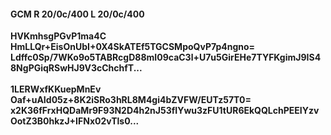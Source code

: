 #### GCM R 20/0c/400 L 20/0c/400
**HVKmhsgPGvP1ma4C**<br/>**HmLLQr+EisOnUbI+0X4SkATEf5TGCSMpoQvP7p4ngno=**<br/>**Ldffc0Sp/7WKo9o5TABRcgD88mI09caC3l+U7u5GirEHe7TYFKgimJ9IS48NgPGiqRSwHJ9V3cChchfT...**<br/><br/>
**1LERWxfKKuepMnEv**<br/>**Oaf+uAId05z+8K2iSRo3hRL8M4gi4bZVFW/EUTz57T0=**<br/>**x2K36fFrxHQDaMr9F93N2D4h2nJ53fIYwu3zFU1tUR6EkQQLchPEEIYzvOotZ3B0hkzJ+IFNx02vTls0...**